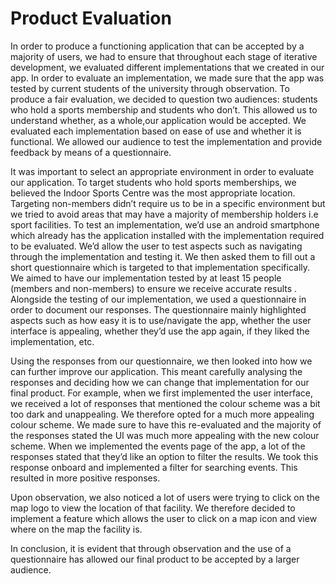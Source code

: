# Product Evaluation
In order to produce a functioning application that can be accepted by a majority of users, we had to ensure that throughout each stage of iterative development, we evaluated different implementations that we created in our app. In order to evaluate an implementation, we made sure that the app was tested by current students of the university through observation. To produce a fair evaluation, we decided to question two audiences: students who hold a sports membership and students who don’t. This allowed us to understand whether, as a whole,our application would be accepted. We evaluated each implementation based on ease of use and whether it is functional. We allowed our audience to test the implementation and provide feedback by means of a questionnaire. 

It was important to select an appropriate environment in order to evaluate our application. To target students who hold sports memberships, we believed the Indoor Sports Centre was the most appropriate location. Targeting non-members didn’t require us to be in a specific environment but we tried to avoid areas that may have a majority of membership holders i.e sport facilities. To test an implementation, we’d use an android smartphone which already has the application installed with the implementation required to be evaluated. We’d allow the user to test aspects such as navigating through the implementation and testing it. We then asked them to fill out a short questionnaire which is targeted to that implementation specifically. We aimed to have our implementation tested by at least 15 people (members and non-members) to ensure we receive accurate results
.
Alongside the testing of our implementation, we used a questionnaire in order to document our responses. The questionnaire mainly highlighted aspects such as how easy it is to use/navigate the app, whether the user interface is appealing, whether they’d use the app again, if they liked the implementation, etc.

Using the responses from our questionnaire, we then looked into how we can further improve our application. This meant carefully analysing the responses and deciding how we can change that implementation for our final product. For example, when we first implemented the user interface, we received a lot of responses that mentioned the colour scheme was a bit too dark and unappealing. We therefore opted for a much more appealing colour scheme. We made sure to have this re-evaluated and the majority of the responses stated the UI was much more appealing with the new colour scheme. When we implemented the events page of the app, a lot of the responses stated that they’d like an option to filter the results. We took this response onboard and implemented a filter for searching events. This resulted in more positive responses.

Upon observation, we also noticed a lot of users were trying to click on the map logo to view the location of that facility. We therefore decided to implement a feature which allows the user to click on a map icon and view where on the map the facility is.

In conclusion, it is evident that through observation and the use of a questionnaire has allowed our final product to be accepted by a larger audience.

